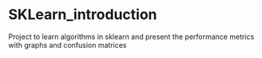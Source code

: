 # SKLearn_introduction
Project to learn algorithms in sklearn and present the performance metrics with graphs and confusion matrices
